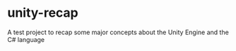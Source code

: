 # unity-recap
A test project to recap some major concepts about the Unity Engine and the C# language
